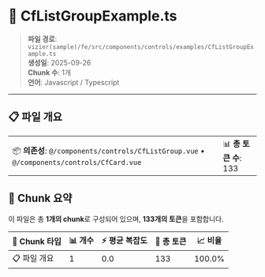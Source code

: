 # 📄 CfListGroupExample.ts

> **파일 경로**: `vizier(sample)/fe/src/components/controls/examples/CfListGroupExample.ts`  
> **생성일**: 2025-09-26  
> **Chunk 수**: 1개  
> **언어**: Javascript / Typescript
---


## 📋 파일 개요

| | |
|--|--|
| 📦 **의존성**: `@/components/controls/CfListGroup.vue` • `@/components/controls/CfCard.vue` | 📊 **총 토큰 수**: 133 |






## 🧩 Chunk 요약

이 파일은 총 **1개의 chunk**로 구성되어 있으며, **133개의 토큰**을 포함합니다.

| 🧩 Chunk 타입 | 📊 개수 | ⚡ 평균 복잡도 | 📝 총 토큰 | 📈 비율 |
|---------------|--------|-------------|----------|--------|
| 📋 파일 개요 | 1 | 0.0 | 133 | 100.0% |

